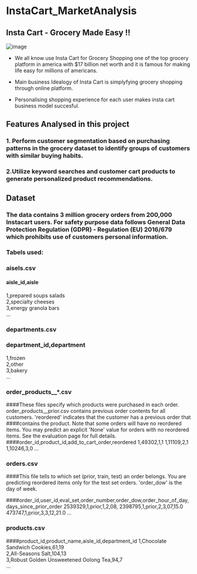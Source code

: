 # InstaCart_MarketAnalysis


## Insta Cart - Grocery Made Easy !!



![image](https://github.com/jayavarshini6/InstaCart_MarketAnalysis/assets/86217885/a6067c81-8520-40dd-a727-cf92ee36ca8e)

* We all know use Insta Cart for Grocery Shopping one of the top grocery platform in america with $17 billion net worth and it is famous for making life easy for millions of americans.

* Main business Idealogy of Insta Cart is simplyfying grocery shopping through online platform.

* Personalising shopping experience for each user makes insta cart business model succesful.

## Features Analysed in this project



### 1. Perform customer segmentation based on purchasing patterns in the grocery dataset to identify groups of customers with similar buying habits.
### 2.Utilize keyword searches and customer cart products to generate personalized product recommendations.

## Dataset



### The data contains 3 million grocery orders from 200,000 Instacart users. For safety purpose data follows General Data Protection Regulation (GDPR) - Regulation (EU) 2016/679 which prohibits use of customers personal information.

### Tabels used:

### aisels.csv


#### aisle_id,aisle  
1,prepared soups salads  
2,specialty cheeses  
3,energy granola bars  
...


### departments.csv


### department_id,department  
1,frozen  
2,other  
3,bakery  
...


### order_products__*.csv
####These files specify which products were purchased in each order. order_products__prior.csv contains previous order contents for all customers. 'reordered' indicates that the customer has a previous order that ####contains the product. Note that some orders will have no reordered items. You may predict an explicit 'None' value for orders with no reordered items. See the evaluation page for full details.
####order_id,product_id,add_to_cart_order,reordered
1,49302,1,1
1,11109,2,1
1,10246,3,0
…


### orders.csv
####This file tells to which set (prior, train, test) an order belongs. You are predicting reordered items only for the test set orders. 'order_dow' is the day of week.

####order_id,user_id,eval_set,order_number,order_dow,order_hour_of_day,days_since_prior_order
2539329,1,prior,1,2,08,
2398795,1,prior,2,3,07,15.0
473747,1,prior,3,3,12,21.0
…


### products.csv
####product_id,product_name,aisle_id,department_id
1,Chocolate Sandwich Cookies,61,19  
2,All-Seasons Salt,104,13  
3,Robust Golden Unsweetened Oolong Tea,94,7  
...

